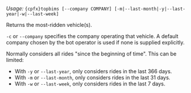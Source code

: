 *Usage:* `{cpfx}topbims [--company COMPANY] [-m|--last-month|-y|--last-year|-w|--last-week]`

Returns the most-ridden vehicle(s).

`-c` or `--company` specifies the company operating that vehicle. A default company chosen by the bot operator is used if none is supplied explicitly.

Normally considers all rides "since the beginning of time". This can be limited:
* With `-y` or `--last-year`, only considers rides in the last 366 days.
* With `-m` or `--last-month`, only considers rides in the last 31 days.
* With `-w` or `--last-week`, only considers rides in the last 7 days.
